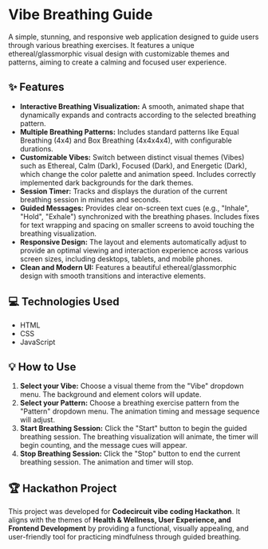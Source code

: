 # Vibe Breathing Guide

A simple, stunning, and responsive web application designed to guide users through various breathing exercises. It features a unique ethereal/glassmorphic visual design with customizable themes and patterns, aiming to create a calming and focused user experience.

## ✨ Features

* **Interactive Breathing Visualization:** A smooth, animated shape that dynamically expands and contracts according to the selected breathing pattern.
* **Multiple Breathing Patterns:** Includes standard patterns like Equal Breathing (4x4) and Box Breathing (4x4x4x4), with configurable durations.
* **Customizable Vibes:** Switch between distinct visual themes (Vibes) such as Ethereal, Calm (Dark), Focused (Dark), and Energetic (Dark), which change the color palette and animation speed. Includes correctly implemented dark backgrounds for the dark themes.
* **Session Timer:** Tracks and displays the duration of the current breathing session in minutes and seconds.
* **Guided Messages:** Provides clear on-screen text cues (e.g., "Inhale", "Hold", "Exhale") synchronized with the breathing phases. Includes fixes for text wrapping and spacing on smaller screens to avoid touching the breathing visualization.
* **Responsive Design:** The layout and elements automatically adjust to provide an optimal viewing and interaction experience across various screen sizes, including desktops, tablets, and mobile phones.
* **Clean and Modern UI:** Features a beautiful ethereal/glassmorphic design with smooth transitions and interactive elements.

## 💻 Technologies Used

* HTML
* CSS
* JavaScript

## 💡 How to Use

1.  **Select your Vibe:** Choose a visual theme from the "Vibe" dropdown menu. The background and element colors will update.
2.  **Select your Pattern:** Choose a breathing exercise pattern from the "Pattern" dropdown menu. The animation timing and message sequence will adjust.
3.  **Start Breathing Session:** Click the "Start" button to begin the guided breathing session. The breathing visualization will animate, the timer will begin counting, and the message cues will appear.
4.  **Stop Breathing Session:** Click the "Stop" button to end the current breathing session. The animation and timer will stop.

## 🏆 Hackathon Project

This project was developed for **Codecircuit vibe coding Hackathon**. It aligns with the themes of **Health & Wellness, User Experience, and Frontend Development** by providing a functional, visually appealing, and user-friendly tool for practicing mindfulness through guided breathing.